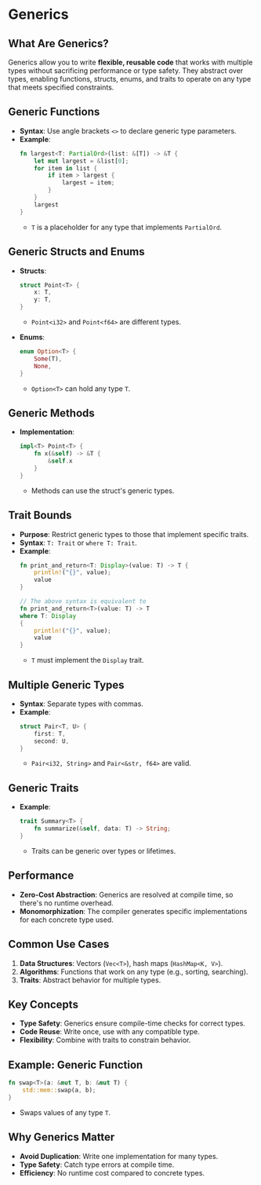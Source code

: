 # Generics

## What Are Generics?
Generics allow you to write **flexible, reusable code** that works with multiple types without sacrificing performance or type safety. They abstract over types, enabling functions, structs, enums, and traits to operate on any type that meets specified constraints.

## Generic Functions
- **Syntax**: Use angle brackets `<>` to declare generic type parameters.
- **Example**:
  ```rust
  fn largest<T: PartialOrd>(list: &[T]) -> &T {
      let mut largest = &list[0];
      for item in list {
          if item > largest {
              largest = item;
          }
      }
      largest
  }
  ```
  - `T` is a placeholder for any type that implements `PartialOrd`.

## Generic Structs and Enums
- **Structs**:
  ```rust
  struct Point<T> {
      x: T,
      y: T,
  }
  ```
  - `Point<i32>` and `Point<f64>` are different types.

- **Enums**:
  ```rust
  enum Option<T> {
      Some(T),
      None,
  }
  ```
  - `Option<T>` can hold any type `T`.

## Generic Methods
- **Implementation**:
  ```rust
  impl<T> Point<T> {
      fn x(&self) -> &T {
          &self.x
      }
  }
  ```
  - Methods can use the struct's generic types.

## Trait Bounds
- **Purpose**: Restrict generic types to those that implement specific traits.
- **Syntax**: `T: Trait` or `where T: Trait`.
- **Example**:
  ```rust
  fn print_and_return<T: Display>(value: T) -> T {
      println!("{}", value);
      value
  }

  // The above syntax is equivalent to 
  fn print_and_return<T>(value: T) -> T
  where T: Display
  {
      println!("{}", value);
      value
  }
  ```
  - `T` must implement the `Display` trait.

## Multiple Generic Types
- **Syntax**: Separate types with commas.
- **Example**:
  ```rust
  struct Pair<T, U> {
      first: T,
      second: U,
  }
  ```
  - `Pair<i32, String>` and `Pair<&str, f64>` are valid.

## Generic Traits
- **Example**:
  ```rust
  trait Summary<T> {
      fn summarize(&self, data: T) -> String;
  }
  ```
  - Traits can be generic over types or lifetimes.

## Performance
- **Zero-Cost Abstraction**: Generics are resolved at compile time, so there's no runtime overhead.
- **Monomorphization**: The compiler generates specific implementations for each concrete type used.

## Common Use Cases
1. **Data Structures**: Vectors (`Vec<T>`), hash maps (`HashMap<K, V>`).
2. **Algorithms**: Functions that work on any type (e.g., sorting, searching).
3. **Traits**: Abstract behavior for multiple types.

## Key Concepts
- **Type Safety**: Generics ensure compile-time checks for correct types.
- **Code Reuse**: Write once, use with any compatible type.
- **Flexibility**: Combine with traits to constrain behavior.

## Example: Generic Function
```rust
fn swap<T>(a: &mut T, b: &mut T) {
    std::mem::swap(a, b);
}
```
- Swaps values of any type `T`.

## Why Generics Matter
- **Avoid Duplication**: Write one implementation for many types.
- **Type Safety**: Catch type errors at compile time.
- **Efficiency**: No runtime cost compared to concrete types.
